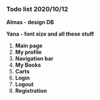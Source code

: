 ### Todo list 2020/10/12
**Almas - design DB**

**Yana - font size and all these stuff**

1. **Main page**
2. **My profile**
3. **Navigation bar**
4. **My Books**
5. **Carts**
6. **Login**
7. **Logout**
8. **Registration**